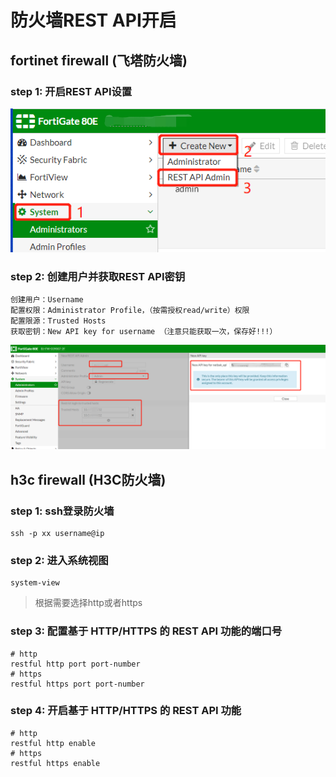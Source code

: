 # 防火墙REST API开启
## fortinet firewall (飞塔防火墙)

### step 1: 开启REST API设置
![alt text](docs/fortinet_rest_1.png)

### step 2: 创建用户并获取REST API密钥

```
创建用户：Username 
配置权限：Administrator Profile，（按需授权read/write）权限
配置限源：Trusted Hosts 
获取密钥：New API key for username （注意只能获取一次，保存好!!!）
```
![alt text](docs/fortinet_rest_2.png)


## h3c firewall (H3C防火墙)

### step 1: ssh登录防火墙
```shell
ssh -p xx username@ip
```

### step 2: 进入系统视图
```shell
system-view
```

> 根据需要选择http或者https

### step 3: 配置基于 HTTP/HTTPS 的 REST API 功能的端口号
```shell
# http
restful http port port-number
# https
restful https port port-number
```

### step 4: 开启基于 HTTP/HTTPS 的 REST API 功能
```shell
# http
restful http enable
# https
restful https enable
```